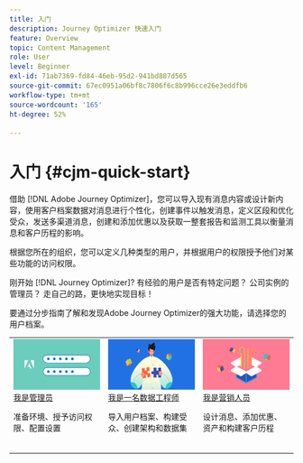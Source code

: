 ```yaml
---
title: 入门
description: Journey Optimizer 快速入门
feature: Overview
topic: Content Management
role: User
level: Beginner
exl-id: 71ab7369-fd84-46eb-95d2-941bd887d565
source-git-commit: 67ec0951a06bf8c7806f6c8b996cce26e3eddfb6
workflow-type: tm+mt
source-wordcount: '165'
ht-degree: 52%

---
```


# 入门 {#cjm-quick-start}

借助 [!DNL Adobe Journey Optimizer]，您可以导入现有消息内容或设计新内容，使用客户档案数据对消息进行个性化，创建事件以触发消息，定义区段和优化受众，发送多渠道消息，创建和添加优惠以及获取一整套报告和监测工具以衡量消息和客户历程的影响。

根据您所在的组织，您可以定义几种类型的用户，并根据用户的权限授予他们对某些功能的访问权限。

刚开始 [!DNL Journey Optimizer]? 有经验的用户是否有特定问题？ 公司实例的管理员？ 走自己的路，更快地实现目标！

要通过分步指南了解和发现Adobe Journey Optimizer的强大功能，请选择您的用户档案。

<table>
<tr>
  <td valign="bottom">
    <a href="path/administrator.md">
      <img alt="管理员" src="../using/assets/do-not-localize/user-2.png" />
    </a>
    <div>
    <a href="path/administrator.md">我是管理员</a>
     <p>准备环境、授予访问权限、配置设置
    <p>
    </div>
    <br>
  </td>
  <td valign="bottom">
    <a href="path/data-engineer.md">
      <img alt="数据工程师" src="../using/assets/do-not-localize/user-1.png"/>
    </a>
    <div>
    <a href="path/data-engineer.md">我是一名数据工程师</a>
     <p>导入用户档案、构建受众、创建架构和数据集
    <p>
    </div>
    <br>
  </td>
  <td valign="bottom">
      <a href="path/marketer.md">
       <img alt="营销人员" src="../using/assets/do-not-localize/user-3.png" />
       </a>
    <div><a href="path/marketer.md">我是营销人员</a>
     <p>设计消息、添加优惠、资产和构建客户历程
    <p>
    </div>
    <br>
  </td>
    <!--td valign="bottom">
    <a href="path/developer.md">
      <img alt="Developer" src="../using/assets/do-not-localize/user-2.png" />
    </a>
    <div>
    <a href="path/developer.md">I am a Developer</a>
     <p>Integrate your mobile apps, use Journey Optimizer APIs
    <p>
    </div>
    <br>
  </td-->
</tr>
</table>
